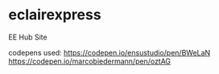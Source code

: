 # eclairexpress
EE Hub Site

codepens used:
https://codepen.io/ensustudio/pen/BWeLaN
https://codepen.io/marcobiedermann/pen/oztAG

